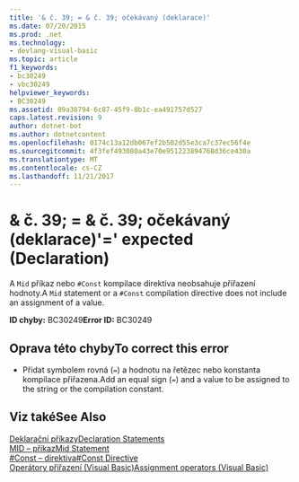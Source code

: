 ```yaml
---
title: '& č. 39; = & č. 39; očekávaný (deklarace)'
ms.date: 07/20/2015
ms.prod: .net
ms.technology:
- devlang-visual-basic
ms.topic: article
f1_keywords:
- bc30249
- vbc30249
helpviewer_keywords:
- BC30249
ms.assetid: 09a38794-6c87-45f9-8b1c-ea491757d527
caps.latest.revision: 9
author: dotnet-bot
ms.author: dotnetcontent
ms.openlocfilehash: 0174c13a12db067ef2b502d55e3ca7c37ec56f4e
ms.sourcegitcommit: 4f3fef493080a43e70e951223894768d36ce430a
ms.translationtype: MT
ms.contentlocale: cs-CZ
ms.lasthandoff: 11/21/2017
---
```

# <a name="3939-expected-declaration"></a><span data-ttu-id="559b8-102">& č. 39; = & č. 39; očekávaný (deklarace)</span><span class="sxs-lookup"><span data-stu-id="559b8-102">&#39;=&#39; expected (Declaration)</span></span>
<span data-ttu-id="559b8-103">A `Mid` příkaz nebo `#Const` kompilace direktiva neobsahuje přiřazení hodnoty.</span><span class="sxs-lookup"><span data-stu-id="559b8-103">A `Mid` statement or a `#Const` compilation directive does not include an assignment of a value.</span></span>  
  
 <span data-ttu-id="559b8-104">**ID chyby:** BC30249</span><span class="sxs-lookup"><span data-stu-id="559b8-104">**Error ID:** BC30249</span></span>  
  
## <a name="to-correct-this-error"></a><span data-ttu-id="559b8-105">Oprava této chyby</span><span class="sxs-lookup"><span data-stu-id="559b8-105">To correct this error</span></span>  
  
-   <span data-ttu-id="559b8-106">Přidat symbolem rovná (`=`) a hodnotu na řetězec nebo konstanta kompilace přiřazena.</span><span class="sxs-lookup"><span data-stu-id="559b8-106">Add an equal sign (`=`) and a value to be assigned to the string or the compilation constant.</span></span>  
  
## <a name="see-also"></a><span data-ttu-id="559b8-107">Viz také</span><span class="sxs-lookup"><span data-stu-id="559b8-107">See Also</span></span>  
 [<span data-ttu-id="559b8-108">Deklarační příkazy</span><span class="sxs-lookup"><span data-stu-id="559b8-108">Declaration Statements</span></span>](~/docs/visual-basic/programming-guide/language-features/statements.md#declaration-statements)  
 [<span data-ttu-id="559b8-109">MID – příkaz</span><span class="sxs-lookup"><span data-stu-id="559b8-109">Mid Statement</span></span>](../../visual-basic/language-reference/statements/mid-statement.md)  
 [<span data-ttu-id="559b8-110">#Const – direktiva</span><span class="sxs-lookup"><span data-stu-id="559b8-110">#Const Directive</span></span>](../../visual-basic/language-reference/directives/const-directive.md)  
 [<span data-ttu-id="559b8-111">Operátory přiřazení (Visual Basic)</span><span class="sxs-lookup"><span data-stu-id="559b8-111">Assignment operators (Visual Basic)</span></span>](~/docs/visual-basic/language-reference/operators/assignment-operators.md)
